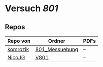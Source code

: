 # Versuch *801*

## Repos

|          Repo von          |                                    Ordner                                     |PDFs|
|----------------------------|-------------------------------------------------------------------------------|----|
|[komrozik](../repo/komrozik)|[801_Messuebung](https://github.com/komrozik/AP2019/tree/master/801_Messuebung)|–   |
|[NicoJG](../repo/NicoJG)    |[V801](https://github.com/NicoJG/Anfaengerpraktikum/tree/master/V801)          |–   |
